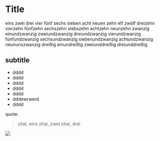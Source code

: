 # Title

eins zwei drei vier fünf sechs sieben acht neuen zehn elf zwölf dreizehn vierzehn fünfzehn sechszehn siebszehn achtzehn neunzehn zwanzig einundzwanzig zweiundzwanzig dreiundzwanzig vierundzwanzig fünfundzwanzig sechsundzwanzig siebenundzwanzig achtundzwanzig neununszwanzig dreißig einundreißig zweiunddreißig dreiunddreißig

## subtitle

* dddd
* dddd
* dddd
* dddd
* dddd
* dddewrwerd
* dddd

quote:
> zitat, eins
> zitat, zwei
> zitat, drei

<img src="https://images-na.ssl-images-amazon.com/images/I/41G87vXYmxL.png"/>
